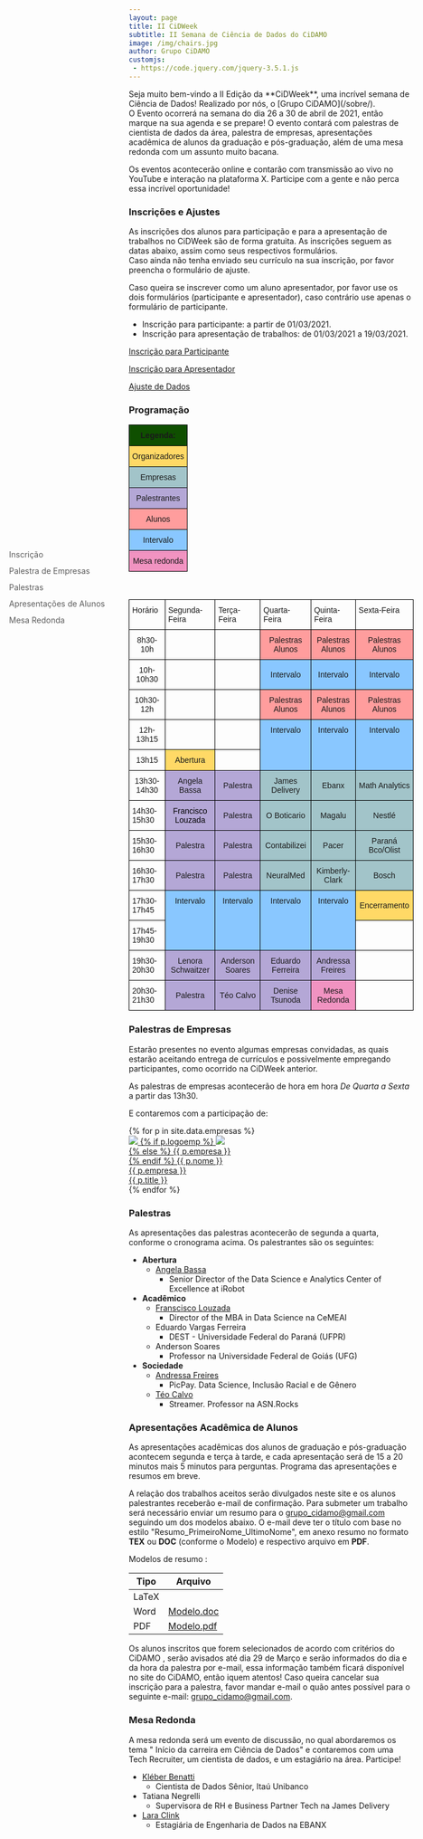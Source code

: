 ```yaml
---
layout: page
title: II CiDWeek
subtitle: II Semana de Ciência de Dados do CiDAMO
image: /img/chairs.jpg
author: Grupo CiDAMO
customjs:
 - https://code.jquery.com/jquery-3.5.1.js
---
```

<script
  src="https://code.jquery.com/jquery-3.5.1.js"
  integrity="sha256-QWo7LDvxbWT2tbbQ97B53yJnYU3WhH/C8ycbRAkjPDc="
  crossorigin="anonymous">

</script>
<script type="text/javascript">
  // smooth scroll
$(document).ready(function(){
  // Add smooth scrolling to all links
  $('a[href*="#"]').on('click', function(event) {

    // Make sure this.hash has a value before overriding default behavior
    if (this.hash !== "") {
      // Prevent default anchor click behavior
      event.preventDefault();
    
      // Store hash
      var hash = this.hash;
    
      // Using jQuery's animate() method to add smooth page scroll
      // The optional number (800) specifies the number of milliseconds it takes to scroll to the specified area
      $('html, body').animate({
        scrollTop: $(hash).offset().top - 140
      }, 500, function(){
        
      });
    } // End if
  });
});
</script>
<style type="text/css" rel="stylesheet">
  /* The sidebar menu */
body {
    scroll-behavior: smooth;
}
.linkedin_icon {
    background: url('/img/in.png');
    background-size: cover;
    display: inline-block;
    height: 15px;
    width: 15px;
    top: 3px;
}
.sidenav {
  height: 50%; /* Full-height: remove this if you want "auto" height */
  width: 200px; /* Set the width of the sidebar */
  position: fixed; /* Fixed Sidebar (stay in place on scroll) */
  z-index: 1; /* Stay on top */
  top: 25%; /* Stay at the top */
  left: 0;
  background-color: transparent; /* Black */
  overflow-x: hidden; /* Disable horizontal scroll */
  padding-top: 20px;
  border-radius: 20px;
}

/* The navigation menu links */
.sidenav a {
  padding: 6px 8px 6px 16px;
  text-decoration: none;
  font-size: 14px;
  color: #5C5C5C;
  display: block;
}

/* When you mouse over the navigation links, change their color */
.sidenav a:hover {
  color: #000000;
}

/* Style page content */
.main {
  margin-left: 160px; /* Same as the width of the sidebar */
  padding: 0px 10px;
}

/* On smaller screens, where height is less than 450px, change the style of the sidebar (less padding and a smaller font size) */
@media screen and (max-height: 450px) {
  .sidenav {padding-top: 15px;}
  .sidenav a {font-size: 18px;}
}
</style>

<!-- Side navigation -->
<div class="sidenav">
  <a  href="#inscricao" >Inscrição</a>
  <a  href="#palestra_em">Palestra de Empresas</a>
  <a  href="#palestras">Palestras</a>
  <a  href="#apresentacao">Apresentações de Alunos</a>
  <a  href="#mesa_redonda">Mesa Redonda</a>

</div>
Seja muito bem-vindo a II Edição da **CiDWeek**, uma incrível semana de Ciência de Dados! Realizado por nós, o [Grupo CiDAMO](/sobre/). <br>O Evento ocorrerá na semana do dia 26 a 30 de abril de 2021, então marque na sua agenda e se prepare! O evento contará com palestras de cientista de dados da área, palestra de empresas, apresentações acadêmica de alunos da graduação e pós-graduação, além de uma mesa redonda com um assunto muito bacana.

Os eventos acontecerão online e contarão com transmissão ao vivo no YouTube e interação na plataforma X. Participe com a gente e não perca essa incrível oportunidade!

### Inscrições e Ajustes
<div id="inscricao"></div>
As inscrições dos alunos para participação e para a apresentação de trabalhos no CiDWeek são de forma gratuita. As inscrições seguem as datas abaixo, assim como seus respectivos formulários. <br>Caso ainda não tenha enviado seu currículo na sua inscrição, por favor preencha o formulário de ajuste.

Caso queira se inscrever como um aluno apresentador, por favor use os dois formulários (participante e apresentador), caso contrário use apenas o formulário de participante.

-   Inscrição para participante: a partir de 01/03/2021. 
-   Inscrição para apresentação de trabalhos: de 01/03/2021 a 19/03/2021.

<a href="https://docs.google.com/forms/d/1iMjGoixWtu8W-HOZMe7GPQ6tbfLrk6o00RAA79_d_Hg" target="_blank">Inscrição para Participante</a><br>

<a href="https://docs.google.com/forms/d/1j9L9wk2dbmNQ2kIHKl2rE25Qbma7F-ZmIq5w6H4F-rM" target="_blank">Inscrição para Apresentador</a><br>

<a href="https://docs.google.com/forms/d/1o7Wbv4gedTbUxE1asVBPn59BkmYKjrLEtqPQYtxSlAE" target="_blank">Ajuste de Dados</a><br>


### Programação
<div id="programacao"></div>
<style type="text/css">
.tg  {border-collapse:collapse;border-spacing:0;}
#legenda{width: 30%; }
.tg td{border-color:black;border-style:solid;border-width:1px;font-family:Arial, sans-serif;font-size:14px;
  overflow:hidden;padding:10px 5px;word-break:normal;}
.tg th{border-color:black;border-style:solid;border-width:1px;font-family:Arial, sans-serif;font-size:14px;
  font-weight:normal;overflow:hidden;padding:10px 5px;word-break:normal;}
.tg .tg-j5fz{background-color:#FFD966;text-align:center;vertical-align:middle}
.tg .tg-rxsi{background-color:#A2C4C9;text-align:center;vertical-align:middle}
.tg .tg-w80k{background-color:#B4A7D6;text-align:center;vertical-align:middle}
.tg .tg-vxkg{background-color:#FF9D9D;text-align:center;vertical-align:middle}
.tg .tg-vt8p{background-color:#0F4F00;font-weight:bold;text-align:center;vertical-align:middle}
.tg .tg-2cz1{background-color:#F193C1;text-align:center;vertical-align:middle}
.tg .tg-in69{background-color:#89C7FF;text-align:center;vertical-align:middle}
</style>
<table class="tg" id="legenda">
<thead>
  <tr>
    <th class="tg-vt8p"><span style="font-weight:bold;background-color:#0F4F00">Legenda:</span></th>
  </tr>
</thead>
<tbody>
  <tr>
    <td class="tg-j5fz"><span style="background-color:#FFD966">Organizadores</span></td>
  </tr>
  <tr>
    <td class="tg-rxsi"><span style="background-color:#A2C4C9">Empresas</span></td>
  </tr>
  <tr>
    <td class="tg-w80k"><span style="background-color:#B4A7D6">Palestrantes</span></td>
  </tr>
  <tr>
    <td class="tg-vxkg"><span style="background-color:#FF9D9D">Alunos</span></td>
  </tr>
  <tr>
    <td class="tg-in69"><span style="background-color:#89C7FF">Intervalo</span></td>
  </tr>
  <tr>
    <td class="tg-2cz1"><span style="background-color:#F193C1">Mesa redonda</span></td>
  </tr>
</tbody>
</table>

<br>
<!--  Teremos várias atividades no evento: -->

<style type="text/css">
.tg  {border-collapse:collapse;border-spacing:0;text-align:center;}
.tg td{border-color:black;border-style:solid;border-width:1px;font-family:Arial, sans-serif;font-size:14px;
  overflow:hidden;padding:10px 5px;word-break:normal;}
.tg th{border-color:black;border-style:solid;border-width:1px;font-family:Arial, sans-serif;font-size:14px;
  font-weight:normal;overflow:hidden;padding:10px 5px;word-break:normal;}
.tg .tg-baqh{text-align:center;vertical-align:top}
.tg .tg-j5fz{background-color:#FFD966;text-align:center;vertical-align:middle}
.tg .tg-rxsi{background-color:#A2C4C9;text-align:center;vertical-align:middle}
.tg .tg-w80k{background-color:#B4A7D6;text-align:center;vertical-align:middle}
.tg .tg-vxkg{background-color:#FF9D9D;text-align:center;vertical-align:middle}
.tg .tg-2cz1{background-color:#F193C1;text-align:center;vertical-align:middle}
.tg .tg-0lax{text-align:left;vertical-align:top}
.tg .tg-in69{background-color:#89C7FF;text-align:center;vertical-align:middle}
.tg .tg-3033{background-color:#89C7FF;text-align:center;vertical-align:top}
</style>
<table class="tg">
<thead>
  <tr>
    <th class="tg-0lax">Horário</th>
    <th class="tg-0lax">Segunda-Feira</th>
    <th class="tg-0lax">Terça-Feira</th>
    <th class="tg-0lax">Quarta-Feira</th>
    <th class="tg-0lax">Quinta-Feira</th>
    <th class="tg-0lax">Sexta-Feira</th>
  </tr>
</thead>
<tbody>
  <tr>
    <td class="tg-baqh">8h30-10h</td>
    <td class="tg-0lax"></td>
    <td class="tg-0lax"></td>
    <td class="tg-vxkg"><span style="background-color:#FF9D9D">Palestras Alunos</span></td>
    <td class="tg-vxkg"><span style="background-color:#FF9D9D">Palestras Alunos</span></td>
    <td class="tg-vxkg"><span style="background-color:#FF9D9D">Palestras Alunos</span></td>
  </tr>
  <tr>
    <td class="tg-baqh">10h-10h30</td>
    <td class="tg-0lax"></td>
    <td class="tg-0lax"></td>
    <td class="tg-in69"><span style="background-color:#89C7FF">Intervalo</span></td>
    <td class="tg-in69"><span style="background-color:#89C7FF">Intervalo</span></td>
    <td class="tg-in69"><span style="background-color:#89C7FF">Intervalo</span></td>
  </tr>
  <tr>
    <td class="tg-baqh">10h30-12h</td>
    <td class="tg-0lax"></td>
    <td class="tg-0lax"></td>
    <td class="tg-vxkg"><span style="background-color:#FF9D9D">Palestras Alunos</span></td>
    <td class="tg-vxkg"><span style="background-color:#FF9D9D">Palestras Alunos</span></td>
    <td class="tg-vxkg"><span style="background-color:#FF9D9D">Palestras Alunos</span></td>
  </tr>
  <tr>
    <td class="tg-baqh">12h-13h15</td>
    <td class="tg-0lax"></td>
    <td class="tg-0lax"></td>
    <td class="tg-3033" rowspan="2">Intervalo</td>
    <td class="tg-3033" rowspan="2">Intervalo</td>
    <td class="tg-3033" rowspan="2">Intervalo</td>
  </tr>
  <tr>
    <td class="tg-baqh">13h15</td>
    <td class="tg-j5fz"><span style="background-color:#FFD966">Abertura</span></td>
    <td class="tg-0lax"></td>
  </tr>
  <tr>
    <td class="tg-baqh">13h30-14h30</td>
    <td class="tg-w80k"><span style="background-color:#B4A7D6">Angela Bassa</span></td>
    <td class="tg-w80k"><span style="background-color:#B4A7D6">Palestra</span></td>
    <td class="tg-rxsi"><span style="background-color:#A2C4C9">James Delivery</span></td>
    <td class="tg-rxsi"><span style="background-color:#A2C4C9">Ebanx</span></td>
    <td class="tg-rxsi"><span style="background-color:#A2C4C9">Math Analytics</span></td>
  </tr>
  <tr>
    <td class="tg-0lax">14h30-15h30</td>
    <td class="tg-w80k"><span style="color:#000;background-color:#B4A7D6">Francisco Louzada</span></td>
    <td class="tg-w80k"><span style="background-color:#B4A7D6">Palestra</span></td>
    <td class="tg-rxsi"><span style="background-color:#A2C4C9">O Boticario</span></td>
    <td class="tg-rxsi"><span style="background-color:#A2C4C9">Magalu</span></td>
    <td class="tg-rxsi"><span style="background-color:#A2C4C9">Nestlé</span></td>
  </tr>
  <tr>
    <td class="tg-0lax">15h30-16h30</td>
    <td class="tg-w80k"><span style="background-color:#B4A7D6">Palestra </span></td>
    <td class="tg-w80k"><span style="background-color:#B4A7D6">Palestra</span></td>
    <td class="tg-rxsi"><span style="background-color:#A2C4C9">Contabilizei</span></td>
    <td class="tg-rxsi"><span style="background-color:#A2C4C9">Pacer</span></td>
    <td class="tg-rxsi"><span style="background-color:#A2C4C9">Paraná Bco/Olist</span></td>
  </tr>
  <tr>
    <td class="tg-0lax">16h30-17h30</td>
    <td class="tg-w80k"><span style="background-color:#B4A7D6">Palestra</span></td>
    <td class="tg-w80k"><span style="background-color:#B4A7D6">Palestra</span></td>
    <td class="tg-rxsi"><span style="background-color:#A2C4C9">NeuralMed</span></td>
    <td class="tg-rxsi"><span style="background-color:#A2C4C9">Kimberly-Clark</span></td>
    <td class="tg-rxsi"><span style="background-color:#A2C4C9">Bosch</span></td>
  </tr>
  <tr>
    <td class="tg-0lax">17h30-17h45</td>
    <td class="tg-3033" rowspan="2">Intervalo</td>
    <td class="tg-3033" rowspan="2">Intervalo</td>
    <td class="tg-3033" rowspan="2">Intervalo</td>
    <td class="tg-3033" rowspan="2">Intervalo</td>
    <td class="tg-j5fz"><span style="background-color:#FFD966">Encerramento</span></td>
  </tr>
  <tr>
    <td class="tg-0lax">17h45-19h30</td>
    <td class="tg-0lax"></td>
  </tr>
  <tr>
    <td class="tg-0lax">19h30-20h30</td>
    <td class="tg-w80k"><span style="background-color:#B4A7D6">Lenora Schwaitzer</span></td>
    <td class="tg-w80k"><span style="background-color:#B4A7D6">Anderson Soares</span></td>
    <td class="tg-w80k"><span style="background-color:#B4A7D6">Eduardo Ferreira</span></td>
    <td class="tg-w80k"><span style="background-color:#B4A7D6">Andressa Freires</span></td>
    <td class="tg-0lax"></td>
  </tr>
  <tr>
    <td class="tg-0lax">20h30-21h30</td>
    <td class="tg-w80k"><span style="background-color:#B4A7D6">Palestra</span></td>
    <td class="tg-w80k"><span style="background-color:#B4A7D6">Téo Calvo</span></td>
    <td class="tg-w80k"><span style="background-color:#B4A7D6">Denise Tsunoda</span></td>
    <td class="tg-2cz1"><span style="background-color:#F193C1">Mesa Redonda</span></td>
    <td class="tg-0lax"></td>
  </tr>
</tbody>
</table>



### Palestras de Empresas
<div id="palestra_em"></div>
Estarão presentes no evento algumas empresas convidadas, as quais estarão aceitando entrega de currículos e possivelmente empregando participantes, como ocorrido na CiDWeek anterior.

As palestras de empresas acontecerão de hora em hora *De Quarta a Sexta* a partir das 13h30.

E contaremos com a participação de: 

<div class="container-full">
   <div class="row">
   {% for p in site.data.empresas %}
   <div class="row col-sm-12 col-md-6">
      <a class="empresa-link" href="{{ p.linkedin }}">
      <div class="empresa">
      <img class="pessoa-logo" src="/img/cidweek-logos-empresas/{{ p.logo }}">
      {% if p.logoemp %}
      <img class="empresa-logo" src="/img/cidweek-logos-empresas/{{ p.logoemp }}"> <br>
      {% else %}
      {{ p.empresa }} <br>
      {% endif %}
      <span class="nome">{{ p.nome }}</span> <br>
      <span class="nome-empresa">{{ p.empresa }}</span> <br>
      <span class="empresa-titulo">{{ p.title }}</span>
      </div>
      </a>
   </div>
   {% endfor %}
   </div>
</div>
<!--As empresas confirmadas são as seguintes:

- Contabilizei
- Ebanx
- Magalu
- Math Analytcs
- Nestlé
- NeuralMed
- O Boticário
- Pacer
- James Delivery

<!-- As empresas ainda não confirmadas:

- Paraná Banco (Eduardo Veiga)
- Olist
- Kimberly Klark

Reservas

- Nubank
- Olist
- Picpay
- Mercado Livre
- Condor
- BCred
- Eletrolux
- Paraná Banco
- Bothub
- Pipefy -->

<!--
Programação:

- Quinta
 - 13h30 - pessoa (empresa)
   - 14h30 - pessoa (empresa)
   - 15h30 - pessoa (empresa)
   - 16h30 - pessoa (empresa)
   - 17h30 - pessoa (empresa)
- Sexta
 - 13h30 - pessoa (empresa)
   - 14h30 - pessoa (empresa)
   - 15h30 - pessoa (empresa)
   - 16h30 - pessoa (empresa)
   - 17h30 - pessoa (empresa)
     -->

### Palestras

As apresentações das palestras acontecerão de segunda a quarta, conforme o cronograma acima. Os palestrantes são os seguintes:

- **Abertura**
   - <a href="https://www.linkedin.com/in/angelabassa/" target="_blank">Angela Bassa</a>
     - Senior Director of the Data Science e Analytics Center of Excellence at iRobot
- **Acadêmico**
   - <a href="https://www.linkedin.com/in/francisco-louzada-639048b7/" target="_blank">Franscisco Louzada</a>
      - Director of the MBA in Data Science na CeMEAI
  - Eduardo Vargas Ferreira
    - DEST - Universidade Federal do Paraná (UFPR)
  - Anderson Soares
    - Professor na Universidade Federal de Goiás (UFG)
- **Sociedade**
   -  <a href="https://www.linkedin.com/in/andressafreires/" target="_blank">Andressa Freires</a>
      - PicPay. Data Science, Inclusão Racial e de Gênero
   -  <a href="https://www.linkedin.com/in/teocalvo/" target="_blank">Téo Calvo</a>
      - Streamer. Professor na ASN.Rocks



<!-- Denise Tsunoda - https://www.linkedin.com/in/denise-tsunoda-65ab59/

DECIGI - Universidade Federal do Paraná (UFPR) (os palestrantes comentados retirar quando confirmados - lista baseada com o que está no Discord) 
 Lenora Schwaitzer - https://www.linkedin.com/in/lenoraschwaitzer/

Sócia e responsável técnica da GDGI 
Juliana Guamá - https://www.linkedin.com/in/juliana-guama/

Take Blip. e PyLadies BH -->

<!--
Programação:

- Segunda
 - 13h30 - palestrante
   - 14h30 - palestrante
   - 15h30 - palestrante
   - 16h30 - palestrante
   - 17h30 - palestrante
- Terça
 - 13h30 - palestrante
   - 14h30 - palestrante
   - 19h30 - palestrante
   - 20h00 - palestrante
   - 20h30 - palestrante
   - 21h00 - palestrante
- Quarta
 - 13h30 - palestrante
   - 14h30 - palestrante
   - 19h30 - palestrante
   - 20h00 - palestrante
     -->

### Apresentações Acadêmica de Alunos
<div id="apresentacao"></div>
As apresentações acadêmicas dos alunos de graduação e pós-graduação acontecem segunda e terça à tarde, e cada apresentação será de 15 a 20 minutos mais 5 minutos para perguntas. Programa das apresentações e resumos em breve. <!-- de acordo com o seguinte [programa](link editar). -->

A relação dos trabalhos aceitos serão divulgados neste site e os alunos palestrantes receberão e-mail de confirmação. Para submeter um trabalho será necessário enviar um resumo para o grupo_cidamo@gmail.com seguindo um dos modelos abaixo. O e-mail deve ter o título com base no estilo "Resumo_PrimeiroNome_UltimoNome", em anexo resumo no formato **TEX** ou **DOC** (conforme o Modelo) e respectivo arquivo em **PDF**. 

Modelos de resumo :

| Tipo  | Arquivo                                                      |
| ----- | ------------------------------------------------------------ |
| LaTeX |                                                              |
| Word  | <a href="https://drive.google.com/file/d/1lH2egK0rMSDWFKHpTo3IZ9DLBesa9sBc/view?usp=sharing" target="_blank">Modelo.doc</a> |
| PDF   | <a href="https://drive.google.com/file/d/1toMnNJIhX7eeb8QvrIHA21cnABFrwY0p/view?usp=sharing" target="_blank">Modelo.pdf</a> |

Os alunos inscritos  que forem selecionados de acordo com critérios do CiDAMO , serão avisados até dia 29 de Março e serão informados do dia e da hora da palestra por e-mail, essa informação também ficará disponível no site do CiDAMO, então iquem atentos! Caso queira cancelar sua inscrição para a palestra, favor mandar e-mail o quão antes possível para o seguinte e-mail: grupo_cidamo@gmail.com.

### Mesa Redonda
<div id="mesa_redonda"></div>
A mesa redonda será um evento de discussão, no qual abordaremos os tema " Início da carreira em Ciência de Dados" e contaremos com uma Tech Recruiter, um cientista de dados, e um estagiário na área. Participe!

-  <a href="https://www.linkedin.com/in/kleberbenatti/" target="_blank">Kléber Benatti</a>
   - Cientista de Dados Sênior, Itaú Unibanco
- Tatiana Negrelli
   - Supervisora de RH e Business Partner Tech na James Delivery
- <a href="https://www.linkedin.com/in/lara-clink-205923184/" target="_blank">Lara Clink</a>
   - Estagiária de Engenharia de Dados na EBANX

